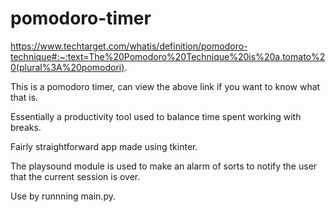 # pomodoro-timer

https://www.techtarget.com/whatis/definition/pomodoro-technique#:~:text=The%20Pomodoro%20Technique%20is%20a,tomato%20(plural%3A%20pomodori).


This is a pomodoro timer, can view the above link if you want to know what that is.

Essentially a productivity tool used to balance time spent working with breaks.

Fairly straightforward app made using tkinter. 

The playsound module is used to make an alarm of sorts to notify the user that the current session is over.

Use by runnning main.py.
